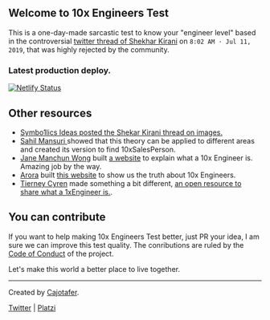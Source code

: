 ## Welcome to 10x Engineers Test

This is a one-day-made sarcastic test to know your "engineer level" based in the controversial [twitter thread of Shekhar Kirani](https://twitter.com/skirani/status/1149302828420067328) on `8:02 AM · Jul 11, 2019`, that was highly rejected by the community.

### Latest production deploy.

[![Netlify Status](https://api.netlify.com/api/v1/badges/0a5b853b-fcf5-4240-ade0-ef7f346f2e81/deploy-status)](https://app.netlify.com/sites/10xengineers/deploys)

## Other resources

- [Symbo1lics Ideas posted the Shekar Kirani thread on images.](https://twitter.com/Symbo1ics/status/1150141085580218368)
- [Sahil Mansuri ](https://twitter.com/SVMansuri/status/1150052033350660096)showed that this theory can be applied to different areas and created its version to find 10xSalesPerson.
- [Jane Manchun Wong](https://twitter.com/wongmjane) built [a website](http://10x.engineer/) to explain what a 10x Engineer is. Amazing job by the way.
- [Arora](https://twitter.com/AroraXD) built [this website](https://10xengineer.glitch.me/) to show us the truth about 10x Engineers.
- [Tierney Cyren](https://twitter.com/bitandbang) made something a bit different, [an open resource to share what a 1xEngineer is.](https://1x.engineer/).

## You can contribute

If you want to help making 10x Engineers Test better, just PR your idea, I am sure we can improve this test quality. The conributions are ruled by the [Code of Conduct](/cajotafer/10xengineers/blob/master/CODE_OF_CONDUCT.md) of the project.

Let's make this world a better place to live together.

---

Created by [Cajotafer](https://cajotafer.com).

[Twitter](https://twitter.com/cajotafer) | [Platzi](https://platzi.com/@Cajotafer/)
